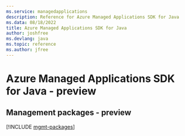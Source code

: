 ```yaml
---
ms.service: managedapplications
description: Reference for Azure Managed Applications SDK for Java
ms.data: 08/18/2022
title: Azure Managed Applications SDK for Java
author: joshfree
ms.devlang: java
ms.topic: reference
ms.author: jfree
---
```

# Azure Managed Applications SDK for Java - preview

## Management packages - preview
[!INCLUDE [mgmt-packages](managed-applications-mgmt-index.md)]